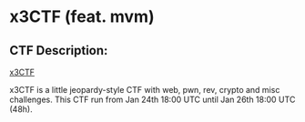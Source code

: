 # x3CTF (feat. mvm)


## CTF Description:

[x3CTF](https://ctftime.org/event/2467/)

x3CTF is a little jeopardy-style CTF with web, pwn, rev, crypto and misc challenges. This CTF run from Jan 24th 18:00 UTC until Jan 26th 18:00 UTC (48h).
